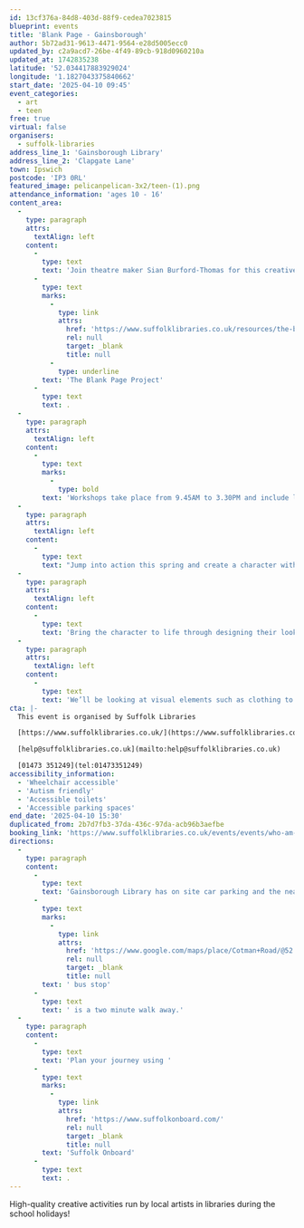 ```yaml
---
id: 13cf376a-84d8-403d-88f9-cedea7023815
blueprint: events
title: 'Blank Page - Gainsborough'
author: 5b72ad31-9613-4471-9564-e28d5005ecc0
updated_by: c2a9acd7-26be-4f49-89cb-918d0960210a
updated_at: 1742835238
latitude: '52.034417883929024'
longitude: '1.1827043375840662'
start_date: '2025-04-10 09:45'
event_categories:
  - art
  - teen
free: true
virtual: false
organisers:
  - suffolk-libraries
address_line_1: 'Gainsborough Library'
address_line_2: 'Clapgate Lane'
town: Ipswich
postcode: 'IP3 0RL'
featured_image: pelicanpelican-3x2/teen-(1).png
attendance_information: 'ages 10 - 16'
content_area:
  -
    type: paragraph
    attrs:
      textAlign: left
    content:
      -
        type: text
        text: 'Join theatre maker Sian Burford-Thomas for this creative workshop for 10-16 year olds at Gainsborough Community Library! This unique workshop will explore identity and performance, taking you on a creative journey of self-discovery. Sian’s workshop is brought to you as part of '
      -
        type: text
        marks:
          -
            type: link
            attrs:
              href: 'https://www.suffolklibraries.co.uk/resources/the-blank-page-project'
              rel: null
              target: _blank
              title: null
          -
            type: underline
        text: 'The Blank Page Project'
      -
        type: text
        text: .
  -
    type: paragraph
    attrs:
      textAlign: left
    content:
      -
        type: text
        marks:
          -
            type: bold
        text: 'Workshops take place from 9.45AM to 3.30PM and include lunch, drinks and snacks!'
  -
    type: paragraph
    attrs:
      textAlign: left
    content:
      -
        type: text
        text: "Jump into action this spring and create a character with a difference! Our blank canvas’ identity will be revealed only by you… \_"
  -
    type: paragraph
    attrs:
      textAlign: left
    content:
      -
        type: text
        text: 'Bring the character to life through designing their look, who they are on the inside and how they will make a difference to the world around us.'
  -
    type: paragraph
    attrs:
      textAlign: left
    content:
      -
        type: text
        text: 'We’ll be looking at visual elements such as clothing to shape the look of our character and creating performances to reflect our character’s traits and passions, using recorded voice work. Accessible and fun theatrical exercises and techniques will help participants to develop their ideas. Our finished character will remain on display at the library for all to see at the end of the day.'
cta: |-
  This event is organised by Suffolk Libraries

  [https://www.suffolklibraries.co.uk/](https://www.suffolklibraries.co.uk/) 

  [help@suffolklibraries.co.uk](mailto:help@suffolklibraries.co.uk)

  [01473 351249](tel:01473351249)
accessibility_information:
  - 'Wheelchair accessible'
  - 'Autism friendly'
  - 'Accessible toilets'
  - 'Accessible parking spaces'
end_date: '2025-04-10 15:30'
duplicated_from: 2b7d7fb3-37da-436c-97da-acb96b3aefbe
booking_link: 'https://www.suffolklibraries.co.uk/events/events/who-am-i-character-creation-sian-burford-thomas'
directions:
  -
    type: paragraph
    content:
      -
        type: text
        text: 'Gainsborough Library has on site car parking and the nearest'
      -
        type: text
        marks:
          -
            type: link
            attrs:
              href: 'https://www.google.com/maps/place/Cotman+Road/@52.0347317,1.1796921,17z/data=!4m23!1m16!4m15!1m6!1m2!1s0x47d99fea5af611b5:0x4718b94a3008c570!2sGainsborough+Community+Library,+Clapgate+Ln,+Ipswich+IP3+0RL!2m2!1d1.1827311!2d52.0342691!1m6!1m2!1s0x47d99feb18d504d7:0xba3c4c99e783cda6!2sCotman+Road,+Ipswich+IP3+0RG!2m2!1d1.181868!2d52.035336!3e2!3m5!1s0x47d99feb18d504d7:0xba3c4c99e783cda6!8m2!3d52.035336!4d1.181868!16s%2Fg%2F1q67rd9sc?entry=ttu'
              rel: null
              target: _blank
              title: null
        text: ' bus stop'
      -
        type: text
        text: ' is a two minute walk away.'
  -
    type: paragraph
    content:
      -
        type: text
        text: 'Plan your journey using '
      -
        type: text
        marks:
          -
            type: link
            attrs:
              href: 'https://www.suffolkonboard.com/'
              rel: null
              target: _blank
              title: null
        text: 'Suffolk Onboard'
      -
        type: text
        text: .
---
```

High-quality creative activities run by local artists in libraries during the school holidays!